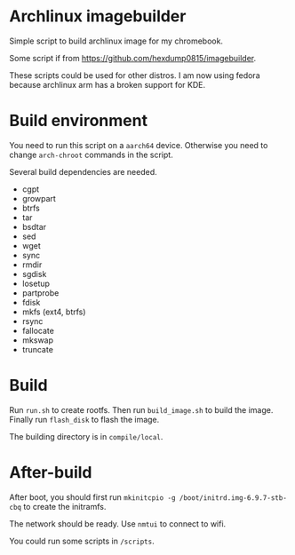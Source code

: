 # Archlinux imagebuilder

Simple script to build archlinux image for my chromebook.

Some script if from https://github.com/hexdump0815/imagebuilder.

These scripts could be used for other distros. I am now using fedora because archlinux arm has a broken support for KDE.

# Build environment

You need to run this script on a  `aarch64` device. Otherwise you need to change `arch-chroot` commands in the script.

Several build dependencies are needed.

- cgpt
- growpart
- btrfs
- tar
- bsdtar
- sed
- wget
- sync
- rmdir
- sgdisk
- losetup
- partprobe
- fdisk
- mkfs (ext4, btrfs)
- rsync
- fallocate
- mkswap
- truncate

# Build

Run `run.sh` to create rootfs. Then run `build_image.sh` to build the image. Finally run `flash_disk` to flash the image.

The building directory is in `compile/local`.

# After-build

After boot, you should first run `mkinitcpio -g /boot/initrd.img-6.9.7-stb-cbq` to create the initramfs.

The network should be ready. Use `nmtui` to connect to wifi.

You could run some scripts in `/scripts`.
